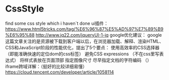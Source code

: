 # CssStyle
find some css style which i haven`t done
ui插件：
https://www.html5tricks.com/tag/%E6%96%87%E5%AD%97%E7%89%B9%E6%95%88
http://www.jq22.com/jqueryUI-1-jq
google优化建议：
google这篇文章关注的是资源被下载到客户端以后，在浏览器加载、解释、渲染HTML、CSS和JavaScript阶段的性能优化，提出了5个要点：
使用高效率的CSS选择器 （即能准确快速的定位dom的css标签）
避免CSS expressions （不在css里写表达式）
将样式表放在页面顶部 
指定图像尺寸 
尽早指定文档的字符编码 （<meta charset="UTF-8" http-equiv="content-type">）
iframe跨域详解：（挺好的比较详细易懂）
https://cloud.tencent.com/developer/article/1058114